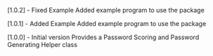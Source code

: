 [1.0.2] - Fixed Example
Added example program to use the package

[1.0.1] - Added Example
Added example program to use the package

[1.0.0] - Initial version
Provides a Password Scoring and Password Generating Helper class
